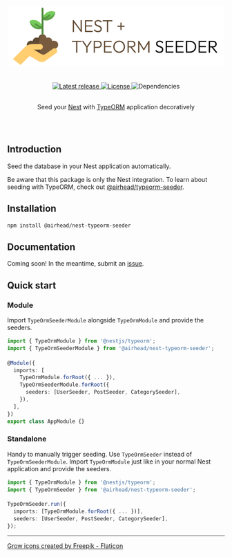 <br />
<br />

<div align='center'>
    <img src='https://github.com/joakimbugge/nest-typeorm-seeder/raw/main/assets/logo.png' alt='Logo' />
    <br /><br /><br />
    <a href='https://www.npmjs.com/package/@airhead/nest-typeorm-seeder'>
        <img src='https://img.shields.io/github/v/release/joakimbugge/nest-typeorm-seeder?include_prereleases' alt='Latest release' />
    </a>
    <a href='https://github.com/joakimbugge/nest-typeorm-seeder/blob/main/LICENSE'>
        <img src='https://img.shields.io/github/license/joakimbugge/nest-typeorm-seeder' alt='License' />
    </a>
    <img src="https://img.shields.io/librariesio/release/npm/@airhead/nest-typeorm-seeder" alt='Dependencies'>
</div>

<br />

<p align='center'>Seed your <a href='https://nestjs.com/'>Nest</a> with <a href='https://github.com/typeorm/typeorm'>TypeORM</a> application decoratively</p>

<br>
<br>

## Introduction

Seed the database in your Nest application automatically.

Be aware that this package is only the Nest integration. To learn about seeding with TypeORM, check
out [@airhead/typeorm-seeder](https://github.com/joakimbugge/typeorm-seeder).

## Installation

```bash
npm install @airhead/nest-typeorm-seeder
```

## Documentation

Coming soon! In the meantime, submit an [issue](https://github.com/joakimbugge/nest-typeorm-seeder/issues).

## Quick start

### Module

Import `TypeOrmSeederModule` alongside `TypeOrmModule` and provide the seeders.

```ts
import { TypeOrmModule } from '@nestjs/typeorm';
import { TypeOrmSeederModule } from '@airhead/nest-typeorm-seeder';

@Module({
  imports: [
    TypeOrmModule.forRoot({ ... }),
    TypeOrmSeederModule.forRoot({
      seeders: [UserSeeder, PostSeeder, CategorySeeder],
    }),
  ],
})
export class AppModule {}
```

### Standalone

Handy to manually trigger seeding. Use `TypeOrmSeeder` instead of `TypeOrmSeederModule`. Import `TypeOrmModule` just
like in your normal Nest application and provide the seeders.

```ts
import { TypeOrmModule } from '@nestjs/typeorm';
import { TypeOrmSeeder } from '@airhead/nest-typeorm-seeder';

TypeOrmSeeder.run({
  imports: [TypeOrmModule.forRoot({ ... })],
  seeders: [UserSeeder, PostSeeder, CategorySeeder],
});
```

---

<a href="https://www.flaticon.com/free-icons/grow" title="grow icons">Grow icons created by Freepik - Flaticon</a>
